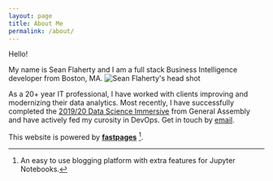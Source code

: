 ```yaml
---
layout: page
title: About Me
permalink: /about/
---
```


Hello!

My name is Sean Flaherty and I am a full stack Business Intelligence developer from Boston, MA. ![Sean Flaherty's head shot]({{site.baseurl}}/images/me_pxpro.png#right "Sean E. Flaherty | seflaherty")

As a 20+ year IT professional, I have worked with clients improving and modernizing their data analytics. Most recently, I have successfully completed the [2019/20 Data Science Immersive](https://generalassemb.ly/education/data-science-immersive/boston) from General Assembly and have actively fed my curosity in DevOps. Get in touch by [email](TKTKTK).


This website is powered by **[fastpages](https://github.com/fastai/fastpages)** [^1].



[^1]:An easy to use blogging platform with extra features for Jupyter Notebooks.
